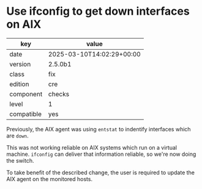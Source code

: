 [//]: # (werk v2)
# Use ifconfig to get down interfaces on AIX

key        | value
---------- | ---
date       | 2025-03-10T14:02:29+00:00
version    | 2.5.0b1
class      | fix
edition    | cre
component  | checks
level      | 1
compatible | yes

Previously, the AIX agent was using `entstat` to indentify interfaces which are `down`.

This was not working reliable on AIX systems which run on a virtual machine.
`ifconfig` can deliver that information reliable, so we're now doing the switch.

To take benefit of the described change, the user is required to update the AIX agent on the monitored hosts.
